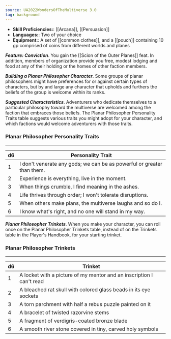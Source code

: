 ```yaml
---
source: UA2022WondersOfTheMultiverse 3.0
tag: background
---
```



- **Skill Proficiencies:**: [[Arcana]], [[Persuasion]]
- **Languages:**: Two of your choice
- **Equipment:**: A set of [[common clothes]], and a [[pouch]] containing 10 gp comprised of coins from different worlds and planes


**_Feature: Conviction_**. You gain the [[Scion of the Outer Planes]] feat. In addition, members of organization provide you free, modest lodging and food at any of their holding or the homes of other faction members.

**_Building a Planar Philosopher Character_**. Some groups of planar philosophers might have preferences for or against certain types of characters, but by and large any character that upholds and furthers the beliefs of the group is welcome within its ranks.

**_Suggested Characteristics_**. Adventurers who dedicate themselves to a particular philosophy toward the multiverse are welcomed among the faction that embraces those beliefs. The Planar Philosopher Personality Traits table suggests various traits you might adopt for your character, and which factions would welcome adventurers with those traits.
### Planar Philosopher Personality Traits
---
|d6|Personality Trait|
|---|-------------|
|1|I don't venerate any gods; we can be as powerful or greater than them.|
|2|Experience is everything, live in the moment.|
|3|When things crumble, I find meaning in the ashes.|
|4|Life thrives through order; I won't tolerate disruptions.|
|5|When others make plans, the multiverse laughs and so do I.|
|6|I know what's right, and no one will stand in my way.|



**_Planar Philosopher Trinkets_**. When you make your character, you can roll once on the Planar Philosopher Trinkets table, instead of on the Trinkets table in the Player's Handbook, for your starting trinket.
### Planar Philosopher Trinkets
---
|d6|Trinket|
|---|-------------|
|1|A locket with a picture of my mentor and an inscription I can't read|
|2|A bleached rat skull with colored glass beads in its eye sockets|
|3|A torn parchment with half a rebus puzzle painted on it|
|4|A bracelet of twisted razorvine stems|
|5|A fragment of verdigris-coated bronze blade|
|6|A smooth river stone covered in tiny, carved holy symbols|


